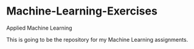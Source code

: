 # Machine-Learning-Exercises
Applied Machine Learning

This is going to be the repository for my Machine Learning assignments.
